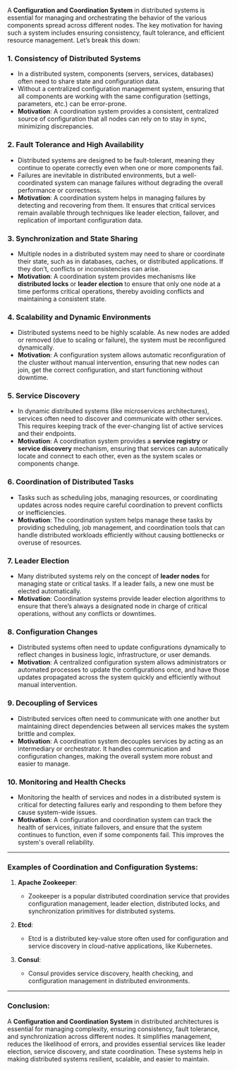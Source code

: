 A **Configuration and Coordination System** in distributed systems is essential for managing and orchestrating the behavior of the various components spread across different nodes. The key motivation for having such a system includes ensuring consistency, fault tolerance, and efficient resource management. Let’s break this down:

### 1. **Consistency of Distributed Systems**
   - In a distributed system, components (servers, services, databases) often need to share state and configuration data. 
   - Without a centralized configuration management system, ensuring that all components are working with the same configuration (settings, parameters, etc.) can be error-prone.
   - **Motivation**: A coordination system provides a consistent, centralized source of configuration that all nodes can rely on to stay in sync, minimizing discrepancies.

### 2. **Fault Tolerance and High Availability**
   - Distributed systems are designed to be fault-tolerant, meaning they continue to operate correctly even when one or more components fail.
   - Failures are inevitable in distributed environments, but a well-coordinated system can manage failures without degrading the overall performance or correctness.
   - **Motivation**: A coordination system helps in managing failures by detecting and recovering from them. It ensures that critical services remain available through techniques like leader election, failover, and replication of important configuration data.

### 3. **Synchronization and State Sharing**
   - Multiple nodes in a distributed system may need to share or coordinate their state, such as in databases, caches, or distributed applications. If they don’t, conflicts or inconsistencies can arise.
   - **Motivation**: A coordination system provides mechanisms like **distributed locks** or **leader election** to ensure that only one node at a time performs critical operations, thereby avoiding conflicts and maintaining a consistent state.

### 4. **Scalability and Dynamic Environments**
   - Distributed systems need to be highly scalable. As new nodes are added or removed (due to scaling or failure), the system must be reconfigured dynamically.
   - **Motivation**: A configuration system allows automatic reconfiguration of the cluster without manual intervention, ensuring that new nodes can join, get the correct configuration, and start functioning without downtime.

### 5. **Service Discovery**
   - In dynamic distributed systems (like microservices architectures), services often need to discover and communicate with other services. This requires keeping track of the ever-changing list of active services and their endpoints.
   - **Motivation**: A coordination system provides a **service registry** or **service discovery** mechanism, ensuring that services can automatically locate and connect to each other, even as the system scales or components change.

### 6. **Coordination of Distributed Tasks**
   - Tasks such as scheduling jobs, managing resources, or coordinating updates across nodes require careful coordination to prevent conflicts or inefficiencies.
   - **Motivation**: The coordination system helps manage these tasks by providing scheduling, job management, and coordination tools that can handle distributed workloads efficiently without causing bottlenecks or overuse of resources.

### 7. **Leader Election**
   - Many distributed systems rely on the concept of **leader nodes** for managing state or critical tasks. If a leader fails, a new one must be elected automatically.
   - **Motivation**: Coordination systems provide leader election algorithms to ensure that there’s always a designated node in charge of critical operations, without any conflicts or downtimes.

### 8. **Configuration Changes**
   - Distributed systems often need to update configurations dynamically to reflect changes in business logic, infrastructure, or user demands.
   - **Motivation**: A centralized configuration system allows administrators or automated processes to update the configurations once, and have those updates propagated across the system quickly and efficiently without manual intervention.

### 9. **Decoupling of Services**
   - Distributed services often need to communicate with one another but maintaining direct dependencies between all services makes the system brittle and complex.
   - **Motivation**: A coordination system decouples services by acting as an intermediary or orchestrator. It handles communication and configuration changes, making the overall system more robust and easier to manage.

### 10. **Monitoring and Health Checks**
   - Monitoring the health of services and nodes in a distributed system is critical for detecting failures early and responding to them before they cause system-wide issues.
   - **Motivation**: A configuration and coordination system can track the health of services, initiate failovers, and ensure that the system continues to function, even if some components fail. This improves the system's overall reliability.

---

### Examples of Coordination and Configuration Systems:
1. **Apache Zookeeper**:
   - Zookeeper is a popular distributed coordination service that provides configuration management, leader election, distributed locks, and synchronization primitives for distributed systems.

2. **Etcd**:
   - Etcd is a distributed key-value store often used for configuration and service discovery in cloud-native applications, like Kubernetes.

3. **Consul**:
   - Consul provides service discovery, health checking, and configuration management in distributed environments.

---

### Conclusion:
A **Configuration and Coordination System** in distributed architectures is essential for managing complexity, ensuring consistency, fault tolerance, and synchronization across different nodes. It simplifies management, reduces the likelihood of errors, and provides essential services like leader election, service discovery, and state coordination. These systems help in making distributed systems resilient, scalable, and easier to maintain.
